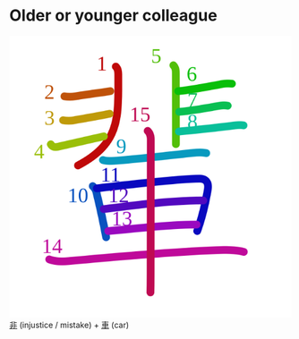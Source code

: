 # Older or younger colleague
![輩](../kanji-colorize/8f29.svg)
[非](非.md) (injustice / mistake) + [車](車.md) (car) 